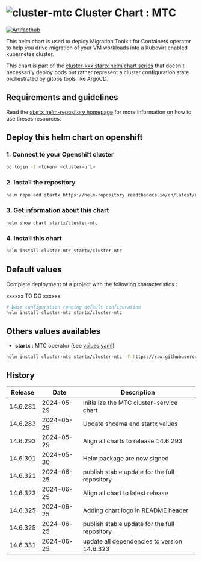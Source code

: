 # ![cluster-mtc](https://helm-repository.readthedocs.io/en/latest/img/cluster-mtc.svg "Cluster Chart : MTC") Cluster Chart : MTC
[![Artifacthub](https://img.shields.io/badge/ArtifactHub-STARTX_cluster--mtc-8A2BE2.svg)](https://artifacthub.io/packages/search?ts_query_web=cluster+mtc+startx)

This helm chart is used to deploy Migration Toolkit for Containers operator to help you drive migration of your VM workloads into a Kubevirt enabled kubernetes cluster.

This chart is part of the [cluster-xxx startx helm chart series](https://helm-repository.readthedocs.io#cluster-helm-charts) that doesn't necessarily deploy pods but rather represent a cluster configuration state orchestrated by gitops tools like ArgoCD.

## Requirements and guidelines

Read the [startx helm-repository homepage](https://helm-repository.readthedocs.io) for
more information on how to use theses resources.

## Deploy this helm chart on openshift

### 1. Connect to your Openshift cluster

```bash
oc login -t <token> <cluster-url>
```

### 2. Install the repository

```bash
helm repo add startx https://helm-repository.readthedocs.io/en/latest/repos/stable/
```

### 3. Get information about this chart

```bash
helm show chart startx/cluster-mtc
```

### 4. Install this chart

```bash
helm install cluster-mtc startx/cluster-mtc
```

## Default values

Complete deployment of a project with the following characteristics :

xxxxxx TO DO xxxxxx

```bash
# base configuration running default configuration
helm install cluster-mtc startx/cluster-mtc
```

## Others values availables

- **startx** : MTC operator (see [values.yaml](https://raw.githubusercontent.com/startxfr/helm-repository/master/charts/cluster-mtc/values-startx.yaml))

```bash
helm install cluster-mtc startx/cluster-mtc -f https://raw.githubusercontent.com/startxfr/helm-repository/master/charts/cluster-mtc/values-startx.yaml
```

## History

| Release  | Date       | Description                              |
| -------- | ---------- | ---------------------------------------- |
| 14.6.281 | 2024-05-29 | Initialize the MTC cluster-service chart |
| 14.6.283 | 2024-05-29 | Update shcema and startx values
| 14.6.293 | 2024-05-29 | Align all charts to release 14.6.293
| 14.6.301 | 2024-05-30 | Helm package are now signed
| 14.6.321 | 2024-06-25 | publish stable update for the full repository
| 14.6.323 | 2024-06-25 | Align all chart to latest release
| 14.6.325 | 2024-06-25 | Adding chart logo in README header
| 14.6.325 | 2024-06-25 | publish stable update for the full repository
| 14.6.331 | 2024-06-25 | update all dependencies to version 14.6.323
